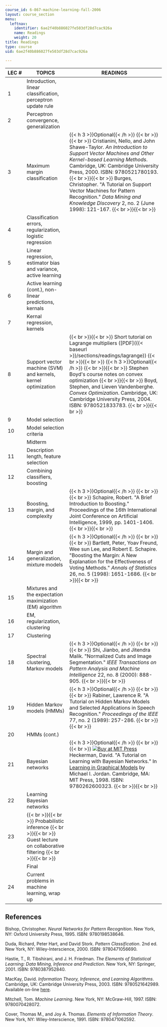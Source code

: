```yaml
---
course_id: 6-867-machine-learning-fall-2006
layout: course_section
menu:
  leftnav:
    identifier: 6ae2f40b886027fe503df28d7cac926a
    name: Readings
    weight: 20
title: Readings
type: course
uid: 6ae2f40b886027fe503df28d7cac926a

---
```


| LEC # | TOPICS | READINGS |
| --- | --- | --- |
| 1 | Introduction, linear classification, perceptron update rule | &nbsp; |
| 2 | Perceptron convergence, generalization | &nbsp; |
| 3 | Maximum margin classification | {{< h 3 >}}Optional{{< /h >}} {{< br >}}{{< br >}} Cristianini, Nello, and John Shawe-Taylor. _An Introduction to Support Vector Machines and Other Kernel-based Learning Methods_. Cambridge, UK: Cambridge University Press, 2000. ISBN: 9780521780193. {{< br >}}{{< br >}} Burges, Christopher. "A Tutorial on Support Vector Machines for Pattern Recognition." _Data Mining and Knowledge Discovery_ 2, no. 2 (June 1998): 121-167. {{< br >}}{{< br >}}  |
| 4 | Classification errors, regularization, logistic regression | &nbsp; |
| 5 | Linear regression, estimator bias and variance, active learning | &nbsp; |
| 6 | Active learning (cont.), non-linear predictions, kernals | &nbsp; |
| 7 | Kernal regression, kernels | &nbsp; |
| 8 | Support vector machine (SVM) and kernels, kernel optimization |  {{< br >}}{{< br >}} Short tutorial on Lagrange multipliers ([PDF]({{< baseurl >}}/sections/readings/lagrange)) {{< br >}}{{< br >}} {{< h 3 >}}Optional{{< /h >}} {{< br >}}{{< br >}} Stephen Boyd's course notes on convex optimization {{< br >}}{{< br >}} Boyd, Stephen, and Lieven Vandenberghe. _Convex Optimization_. Cambridge, UK: Cambridge University Press, 2004. ISBN: 9780521833783. {{< br >}}{{< br >}}  |
| 9 | Model selection | &nbsp; |
| 10 | Model selection criteria | &nbsp; |
| &nbsp; | Midterm | &nbsp; |
| 11 | Description length, feature selection | &nbsp; |
| 12 | Combining classifiers, boosting | &nbsp; |
| 13 | Boosting, margin, and complexity | {{< h 3 >}}Optional{{< /h >}} {{< br >}}{{< br >}} Schapire, Robert. "A Brief Introduction to Boosting." Proceedings of the 16th International Joint Conference on Artificial Intelligence, 1999, pp. 1401-1406. {{< br >}}{{< br >}}  |
| 14 | Margin and generalization, mixture models | {{< h 3 >}}Optional{{< /h >}} {{< br >}}{{< br >}} Bartlett, Peter, Yoav Freund, Wee sun Lee, and Robert E. Schapire. "Boosting the Margin: A New Explanation for the Effectiveness of Voting Methods." _Annals of Statistics_ 26, no. 5 (1998): 1651-1686. {{< br >}}{{< br >}}  |
| 15 | Mixtures and the expectation maximization (EM) algorithm | &nbsp; |
| 16 | EM, regularization, clustering | &nbsp; |
| 17 | Clustering | &nbsp; |
| 18 | Spectral clustering, Markov models | {{< h 3 >}}Optional{{< /h >}} {{< br >}}{{< br >}} Shi, Jianbo, and Jitendra Malik. "Normalized Cuts and Image Segmentation." _IEEE Transactions on Pattern Analysis and Machine Intelligence_ 22, no. 8 (2000): 888-905. {{< br >}}{{< br >}}  |
| 19 | Hidden Markov models (HMMs) | {{< h 3 >}}Optional{{< /h >}} {{< br >}}{{< br >}} Rabiner, Lawrence R. "A Tutorial on Hidden Markov Models and Selected Applications in Speech Recognition." _Proceedings of the IEEE_ 77, no. 2 (1989): 257-286. {{< br >}}{{< br >}}  |
| 20 | HMMs (cont.) | &nbsp; |
| 21 | Bayesian networks | {{< h 3 >}}Optional{{< /h >}} {{< br >}}{{< br >}} [![Buy at MIT Press](/images/mp_logo.gif)](https://mitpress.mit.edu/9780262600323) Heckerman, David. "A Tutorial on Learning with Bayesian Networks." In [Learning in Graphical Models](https://mitpress.mit.edu/9780262600323) by Michael I. Jordan. Cambridge, MA: MIT Press, 1998. ISBN: 9780262600323. {{< br >}}{{< br >}}  |
| 22 | Learning Bayesian networks | &nbsp; |
| 23 |  {{< br >}}{{< br >}} Probabilistic inference {{< br >}}{{< br >}} Guest lecture on collaborative filtering {{< br >}}{{< br >}}  | &nbsp; |
| &nbsp; | Final | &nbsp; |
| 24 | Current problems in machine learning, wrap up |   

References
----------

Bishop, Christopher. _Neural Networks for Pattern Recognition_. New York, NY: Oxford University Press, 1995. ISBN: 9780198538646.

Duda, Richard, Peter Hart, and David Stork. _Pattern Classification_. 2nd ed. New York, NY: Wiley-Interscience, 2000. ISBN: 9780471056690.

Hastie, T., R. Tibshirani, and J. H. Friedman. _The Elements of Statistical Learning: Data Mining, Inference and Prediction_. New York, NY: Springer, 2001. ISBN: 9780387952840.

MacKay, David. _Information Theory, Inference, and Learning Algorithms_. Cambridge, UK: Cambridge University Press, 2003. ISBN: 9780521642989. Available on-line [here](http://www.inference.phy.cam.ac.uk/mackay/itila/book.html).

Mitchell, Tom. _Machine Learning_. New York, NY: McGraw-Hill, 1997. ISBN: 9780070428072.

Cover, Thomas M., and Joy A. Thomas. _Elements of Information Theory_. New York, NY: Wiley-Interscience, 1991. ISBN: 9780471062592.
